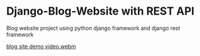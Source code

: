 # Django-Blog-Website with REST API
Blog website project using python django framework and django rest framework


[blog site demo video.webm](https://user-images.githubusercontent.com/26451679/198217133-9de41cee-5a5f-4b08-9551-16db3355436d.webm)
